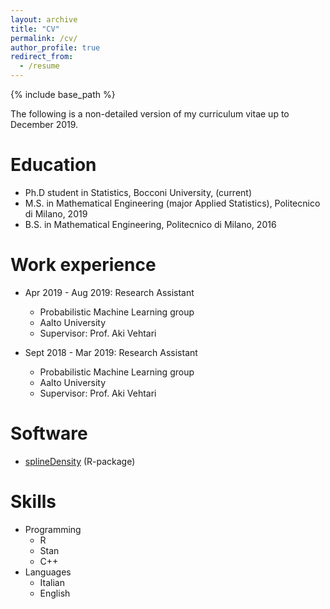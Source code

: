 ```yaml
---
layout: archive
title: "CV"
permalink: /cv/
author_profile: true
redirect_from:
  - /resume
---
```


{% include base_path %}

The following is a non-detailed version of my curriculum vitae up to December 2019.

Education
======
* Ph.D student in Statistics, Bocconi University, (current)
* M.S. in Mathematical Engineering (major Applied Statistics), Politecnico di Milano, 2019
* B.S. in Mathematical Engineering, Politecnico di Milano, 2016

Work experience
======
* Apr 2019 - Aug 2019: Research Assistant
  * Probabilistic Machine Learning group
  * Aalto University
  * Supervisor: Prof. Aki Vehtari

* Sept 2018 - Mar 2019: Research Assistant
  * Probabilistic Machine Learning group
  * Aalto University
  * Supervisor: Prof. Aki Vehtari

Software
=====
* [splineDensity](https://github.com/fpavone/pacs_spline_density) (R-package)

Skills
======
* Programming
  * R
  * Stan
  * C++
* Languages
  * Italian
  * English
